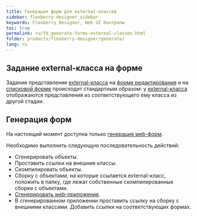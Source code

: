 ```yaml
---
title: Генерация форм для external-классов
sidebar: flexberry-designer_sidebar
keywords: Flexberry Designer, Web UI Контролы
toc: true
permalink: ru/fd_generate-forms-external-classes.html
folder: products/flexberry-designer/generate/
lang: ru
---
```


## Задание external-класса на форме

Задание представления [external-класса](fd_external-classes.html) на [форме редактирования](fd_editform.html) и на [списковой форме](fd_listform.html) происходит стандартным образом: у [external-класса](fd_external-classes.html) отображаются представления из соответствующего ему класса из другой стадии.

## Генерация форм

На настоящий момент доступна только [генерация web-форм](fa_flexberry-asp-net-form-generation.html).

Необходимо выполнить следующую последовательность действий:

* Сгенерировать объекты.
* Проставить ссылки на внешние классы.
* Скомпилировать объекты.
* Сборку с объектами, на которые ссылается external-класс, положить в папку, где лежат собственные скомпилированные сборки с объектами.
* [Сгенерировать web-приложение](fa_flexberry-asp-net-generator.html).
* В сгенерированном приложении проставить ссылку на сборку с внешними классами. Добавить ссылки на соответствующих формах. 
